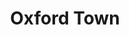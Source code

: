 ---
layout: default
title: Oxford Town
event: James Meredith Enrollment into University
artist: Bob Dylan
genre: Folk
writer: Bob Dylan
producer: Bob Dylan
album: The Freewheelin' Bob Dylan
label: Columbia Records
country: USA
duration: '1:50'
language: English
released: 1963
soundcloud: https://w.soundcloud.com/player/?url=https%3A//api.soundcloud.com/tracks/1108507738&color=%23ff5500&auto_play=false&hide_related=false&show_comments=true&show_user=true&show_reposts=false&show_teaser=true&visual=true
soundcloud-source: https://soundcloud.com/bobdylan/oxford-town-194064353
soundcloud-artist: https://soundcloud.com/bobdylan
description: Lorem ipsum dolor sit amet, consectetur adipiscing elit, sed do eiusmod tempor incididunt ut labore et dolore magna aliqua. Semper quis lectus nulla at volutpat diam ut venenatis tellusLorem ipsum dolor sit amet, consectetur adipiscing elit, sed do eiusmod tempor incididunt ut labore et dolore magna aliqua. Semper quis lectus nulla at volutpat diam ut venenatis tellus
award1:
award2:
award3:
versions:

---